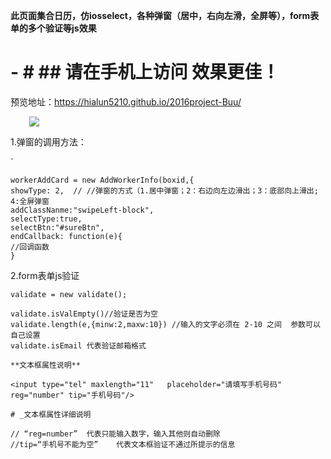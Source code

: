 **此页面集合日历，仿iosselect，各种弹窗（居中，右向左滑，全屏等），form表单的多个验证等js效果**

# - # **## 请在手机上访问 效果更佳！**

预览地址：https://hialun5210.github.io/2016project-Buu/

 <img src="https://github.com/hialun5210/2016project-Buu/blob/master/demo.png?raw=true" style="margin-left:30px" />

1.弹窗的调用方法：
     
` 
```
workerAddCard = new AddWorkerInfo(boxid,{
showType: 2,  // //弹窗的方式（1.居中弹窗；2：右边向左边滑出；3：底部向上滑出; 4:全屏弹窗
addClassNanme:"swipeLeft-block",
selectType:true,
selectBtn:"#sureBtn",
endCallback: function(e){
//回调函数
}
```


2.form表单js验证

`validate = new validate();`
```
validate.isValEmpty()//验证是否为空
validate.length(e,{minw:2,maxw:10}) //输入的文字必须在 2-10 之间  参数可以自己设置
validate.isEmail 代表验证邮箱格式

**文本框属性说明**

<input type="tel" maxlength="11"   placeholder="请填写手机号码" reg="number" tip="手机号码"/>

# _文本框属性详细说明

// “reg=number”  代表只能输入数字，输入其他则自动删除
//tip=“手机号不能为空”    代表文本框验证不通过所提示的信息
```


